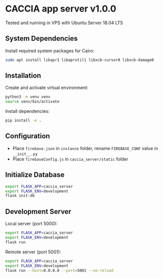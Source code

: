 # CACCIA app server v1.0.0
Tested and running in VPS with Ubuntu Server 18.04 LTS

## System Dependencies

Install required system packages for Cairo:
```bash
sudo apt install libapr1 libaprutil1 libxcb-cursor0 libxcb-damage0
```

## Installation

Create and activate virtual environment:
```bash
python3 -m venv venv
source venv/bin/activate
```

Install dependencies:
```bash
pip install -e .
```

## Configuration

- Place `firebase.json` in `instance` folder, rename `FIREBASE_CONF` value in `__init__.py`
- Place `firebaseConfig.js` in `caccia_server/static` folder

## Initialize Database

```bash
export FLASK_APP=caccia_server
export FLASK_ENV=development
flask init-db
```

## Development Server

Local server (port 5000):
```bash
export FLASK_APP=caccia_server
export FLASK_ENV=development
flask run
```

Remote server (port 5001):
```bash
export FLASK_APP=caccia_server
export FLASK_ENV=development
flask run --host=0.0.0.0 --port=5001 --no-reload
```